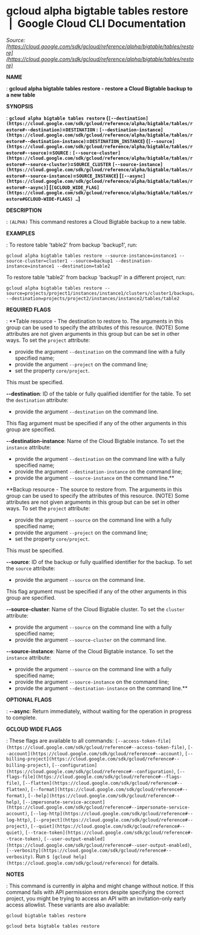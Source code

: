 # gcloud alpha bigtable tables restore  |  Google Cloud CLI Documentation

*Source: [https://cloud.google.com/sdk/gcloud/reference/alpha/bigtable/tables/restore](https://cloud.google.com/sdk/gcloud/reference/alpha/bigtable/tables/restore)*

**NAME**

: **gcloud alpha bigtable tables restore - restore a Cloud Bigtable backup to a new table**

**SYNOPSIS**

: **`gcloud alpha bigtable tables restore` (`[--destination](https://cloud.google.com/sdk/gcloud/reference/alpha/bigtable/tables/restore#--destination)`=`DESTINATION` : `[--destination-instance](https://cloud.google.com/sdk/gcloud/reference/alpha/bigtable/tables/restore#--destination-instance)`=`DESTINATION_INSTANCE`) (`[--source](https://cloud.google.com/sdk/gcloud/reference/alpha/bigtable/tables/restore#--source)`=`SOURCE` : `[--source-cluster](https://cloud.google.com/sdk/gcloud/reference/alpha/bigtable/tables/restore#--source-cluster)`=`SOURCE_CLUSTER` `[--source-instance](https://cloud.google.com/sdk/gcloud/reference/alpha/bigtable/tables/restore#--source-instance)`=`SOURCE_INSTANCE`) [`[--async](https://cloud.google.com/sdk/gcloud/reference/alpha/bigtable/tables/restore#--async)`] [`[GCLOUD_WIDE_FLAG](https://cloud.google.com/sdk/gcloud/reference/alpha/bigtable/tables/restore#GCLOUD-WIDE-FLAGS) …`]**

**DESCRIPTION**

: `(ALPHA)` This command restores a Cloud Bigtable backup to a new
table.

**EXAMPLES**

: To restore table 'table2' from backup 'backup1', run:

```
gcloud alpha bigtable tables restore --source-instance=instance1 --source-cluster=cluster1 --source=backup1 --destination-instance=instance1 --destination=table2
```

To restore table 'table2' from backup 'backup1' in a different project, run:

```
gcloud alpha bigtable tables restore --source=projects/project1/instances/instance1/clusters/cluster1/backups/backup1 --destination=projects/project2/instances/instance2/tables/table2
```

**REQUIRED FLAGS**

: **Table resource - The destination to restore to. The arguments in this group can
be used to specify the attributes of this resource. (NOTE) Some attributes are
not given arguments in this group but can be set in other ways.
To set the `project` attribute:

- provide the argument `--destination` on the command line with a fully
specified name;
- provide the argument `--project` on the command line;
- set the property `core/project`.

This must be specified.

**--destination**:
ID of the table or fully qualified identifier for the table.
To set the `destination` attribute:

- provide the argument `--destination` on the command line.

This flag argument must be specified if any of the other arguments in this group
are specified.

**--destination-instance**:
Name of the Cloud Bigtable instance.
To set the `instance` attribute:

- provide the argument `--destination` on the command line with a fully
specified name;
- provide the argument `--destination-instance` on the command line;
- provide the argument `--source-instance` on the command line.**

**Backup resource - The source to restore from. The arguments in this group can be
used to specify the attributes of this resource. (NOTE) Some attributes are not
given arguments in this group but can be set in other ways.
To set the `project` attribute:

- provide the argument `--source` on the command line with a fully
specified name;
- provide the argument `--project` on the command line;
- set the property `core/project`.

This must be specified.

**--source**:
ID of the backup or fully qualified identifier for the backup.
To set the `source` attribute:

- provide the argument `--source` on the command line.

This flag argument must be specified if any of the other arguments in this group
are specified.

**--source-cluster**:
Name of the Cloud Bigtable cluster.
To set the `cluster` attribute:

- provide the argument `--source` on the command line with a fully
specified name;
- provide the argument `--source-cluster` on the command line.

**--source-instance**:
Name of the Cloud Bigtable instance.
To set the `instance` attribute:

- provide the argument `--source` on the command line with a fully
specified name;
- provide the argument `--source-instance` on the command line;
- provide the argument `--destination-instance` on the command line.**

**OPTIONAL FLAGS**

: **--async**:
Return immediately, without waiting for the operation in progress to complete.

**GCLOUD WIDE FLAGS**

: These flags are available to all commands: `[--access-token-file](https://cloud.google.com/sdk/gcloud/reference#--access-token-file)`,
`[--account](https://cloud.google.com/sdk/gcloud/reference#--account)`, `[--billing-project](https://cloud.google.com/sdk/gcloud/reference#--billing-project)`,
`[--configuration](https://cloud.google.com/sdk/gcloud/reference#--configuration)`,
`[--flags-file](https://cloud.google.com/sdk/gcloud/reference#--flags-file)`,
`[--flatten](https://cloud.google.com/sdk/gcloud/reference#--flatten)`, `[--format](https://cloud.google.com/sdk/gcloud/reference#--format)`, `[--help](https://cloud.google.com/sdk/gcloud/reference#--help)`, `[--impersonate-service-account](https://cloud.google.com/sdk/gcloud/reference#--impersonate-service-account)`,
`[--log-http](https://cloud.google.com/sdk/gcloud/reference#--log-http)`,
`[--project](https://cloud.google.com/sdk/gcloud/reference#--project)`, `[--quiet](https://cloud.google.com/sdk/gcloud/reference#--quiet)`, `[--trace-token](https://cloud.google.com/sdk/gcloud/reference#--trace-token)`, `[--user-output-enabled](https://cloud.google.com/sdk/gcloud/reference#--user-output-enabled)`,
`[--verbosity](https://cloud.google.com/sdk/gcloud/reference#--verbosity)`.
Run `$ [gcloud help](https://cloud.google.com/sdk/gcloud/reference)` for details.

**NOTES**

: This command is currently in alpha and might change without notice. If this
command fails with API permission errors despite specifying the correct project,
you might be trying to access an API with an invitation-only early access
allowlist. These variants are also available:

```
gcloud bigtable tables restore
```

```
gcloud beta bigtable tables restore
```